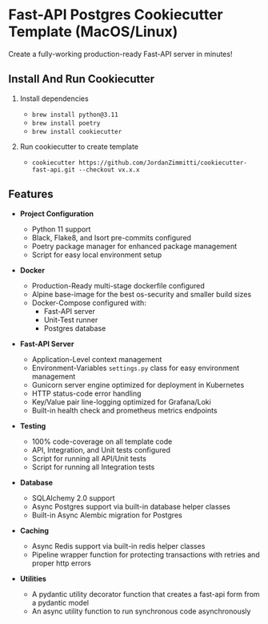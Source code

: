 # __Fast-API Postgres Cookiecutter Template (MacOS/Linux)__
Create a fully-working production-ready Fast-API server in minutes!

## __Install And Run Cookiecutter__

1. Install dependencies
   * `brew install python@3.11`
   * `brew install poetry`
   * `brew install cookiecutter`

2. Run cookiecutter to create template
    * `cookiecutter https://github.com/JordanZimmitti/cookiecutter-fast-api.git --checkout vx.x.x`

## __Features__

* **Project Configuration**
    * Python 11 support 
    * Black, Flake8, and Isort pre-commits configured
    * Poetry package manager for enhanced package management
    * Script for easy local environment setup
  
* **Docker**
    * Production-Ready multi-stage dockerfile configured
    * Alpine base-image for the best os-security and smaller build sizes 
    * Docker-Compose configured with: 
        * Fast-API server 
        * Unit-Test runner
        * Postgres database
    
* **Fast-API Server**
    * Application-Level context management 
    * Environment-Variables `settings.py` class for easy environment management 
    * Gunicorn server engine optimized for deployment in Kubernetes
    * HTTP status-code error handling
    * Key/Value pair line-logging optimized for Grafana/Loki
    * Built-in health check and prometheus metrics endpoints

* **Testing**
    * 100% code-coverage on all template code
    * API, Integration, and Unit tests configured
    * Script for running all API/Unit tests
    * Script for running all Integration tests
  
* **Database** 
    * SQLAlchemy 2.0 support 
    * Async Postgres support via built-in database helper classes
    * Built-in Async Alembic migration for Postgres

* **Caching**
    * Async Redis support via built-in redis helper classes 
    * Pipeline wrapper function for protecting transactions with retries and proper http errors

* **Utilities**
    * A pydantic utility decorator function that creates a fast-api form from a pydantic model
    * An async utility function to run synchronous code asynchronously
